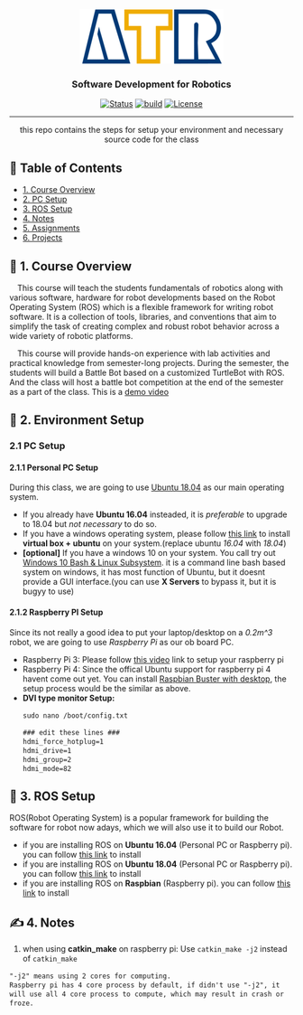 <p align="center">
  <a href="" rel="noopener">
 <img src="resources/images/ATR-logo.gif" alt="ATR"></a>
</p>

<h3 align="center">Software Development for Robotics</h3>

<div align="center">

  [![Status](https://img.shields.io/badge/status-active-success.svg)]() 
  [![build](https://img.shields.io/badge/build-melodic-green)]()
  [![License](https://img.shields.io/badge/license-MIT-blue.svg)](/LICENSE)

</div>

---

<p align="center"> this repo contains the steps for setup your environment and necessary source code for the class
</p>


## 📝 Table of Contents
+ [1. Course Overview](#overview)
+ [2. PC Setup](#pc_setup)
+ [3. ROS Setup](#ros_setup)
+ [4. Notes](#notes)
+ [5. Assignments](#assignments)
+ [6. Projects](#projects)


## 🏁 1. Course Overview <a name = "overview"></a>
&emsp;This course will teach the students fundamentals of robotics along with various software, hardware for robot developments based on the Robot Operating System (ROS) which is a flexible framework for writing robot software. It is a collection of tools, libraries, and conventions that aim to simplify the task of creating complex and robust robot behavior across a wide variety of robotic platforms.

&emsp;This course will provide hands-on experience with lab activities and practical knowledge from semester-long projects. During the semester, the students will build a Battle Bot based on a customized TurtleBot with ROS. And the class will host a battle bot competition at the end of the semester as a part of the class. This is a [demo video](https://youtu.be/F-Cr1E8kr7c ) 


## 💾 2. Environment Setup <a name = "pc_setup"></a>
### 2.1 PC Setup
#### 2.1.1 Personal PC Setup
During this class, we are going to use [Ubuntu 18.04](https://ubuntu.com/download/desktop) as our main operating system. 

- If you already have **Ubuntu 16.04** insteaded, it is *preferable* to upgrade to 18.04 but *not necessary* to do so. 
- If you have a windows operating system, please follow [this link](https://www.youtube.com/watch?v=sB_5fqiysi4) to install **virtual box + ubuntu** on your system.(replace ubuntu *16.04* with *18.04*)
- **\[optional\]** If you have a windows 10 on your system. You call try out [Windows 10 Bash & Linux Subsystem](https://www.youtube.com/watch?v=Cvrqmq9A3tA&t=243s). it is a command line bash based system on windows, it has most function of Ubuntu, but it doesnt provide a GUI interface.(you can use **X Servers** to bypass it, but it is bugyy to use)

#### 2.1.2 Raspberry PI Setup
Since its not really a good idea to put your laptop/desktop on a *0.2m^3* robot, we are going to use *Raspberry Pi* as our ob board PC. 

- Raspberry Pi 3: Please follow [this video]() link to setup your raspberry pi
- Raspberry Pi 4: Since the offical Ubuntu support for raspberry pi 4 havent come out yet. You can install [Raspbian Buster with desktop](https://www.raspberrypi.org/downloads/raspbian/), the setup process would be the similar as above.
- **DVI type monitor Setup:** 
  ```
  sudo nano /boot/config.txt
  ```
  ```
  ### edit these lines ###
  hdmi_force_hotplug=1
  hdmi_drive=1
  hdmi_group=2
  hdmi_mode=82
  ```
## 🚀 3. ROS Setup <a name = "ros_setup"></a>
ROS(Robot Operating System) is a popular framework for building the software for robot now adays, which we will also use it to build our Robot.
- if you are installing ROS on **Ubuntu 16.04** (Personal PC or Raspberry pi). you can follow [this link](doc/ROSinstall.md) to install
- if you are installing ROS on **Ubuntu 18.04** (Personal PC or Raspberry pi). you can follow [this link](doc/ROSinstall.md) to install
- if you are installing ROS on **Raspbian** (Raspberry pi). you can follow [this link](http://wiki.ros.org/ROSberryPi/Installing%20ROS%20Kinetic%20on%20the%20Raspberry%20Pi) to install

## ✍️ 4. Notes <a name = "notes"></a>
1. when using **catkin_make** on raspberry pi:
Use `catkin_make -j2` instead of `catkin_make`
```
"-j2" means using 2 cores for computing.
Raspberry pi has 4 core process by default, if didn't use "-j2", it will use all 4 core process to compute, which may result in crash or froze.
```